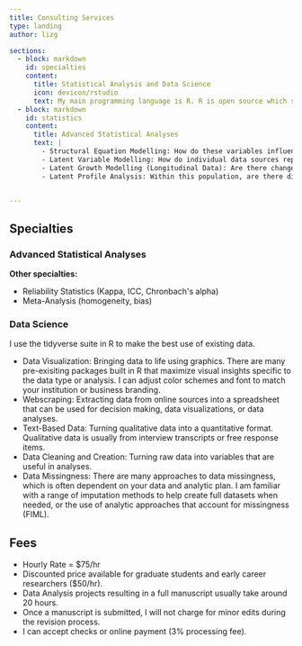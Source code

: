 ```yaml
---
title: Consulting Services
type: landing
author: lizg

sections:
  - block: markdown
    id: specialties
    content:
      title: Statistical Analysis and Data Science
      icon: devicon/rstudio
      text: My main programming language is R. R is open source which supports reproducability, a part of the open science movement. R also allows me to create pipelines from data cleaning to data analysis to re-run analyses in an efficient, seamless, and reproducible manner. <p> I am also familiar with other statistical software such as SPSS, SAS, and Mplus. </p>
  - block: markdown
    id: statistics
    content:
      title: Advanced Statistical Analyses
      text: |
        - Structural Equation Modelling: How do these variables influence each other? In these models, we can also use latent variable modelling to increase precision of our findings. This approach includes mediation and moderation models.
        - Latent Variable Modelling: How do individual data sources represent or measure larger theoretical concepts (latent variables)? Latent Variable Modelling includes Confirmatory Factor Analysis (CFA), meaning we are testing if certain items may represent subcategories, or subscales of an overall measure.
        - Latent Growth Modelling (Longitudinal Data): Are there changes in these variables over time? Do certain variables or interventions impact change? 
        - Latent Profile Analysis: Within this population, are there distinct groups based on certain characteristics (variables)?


---
```


## Specialties

### Advanced Statistical Analyses

**Other specialties:**

- Reliability Statistics (Kappa, ICC, Chronbach's alpha)
- Meta-Analysis (homogeneity, bias)

### Data Science

I use the tidyverse suite in R to make the best use of existing data.

- Data Visualization: Bringing data to life using graphics. There are many pre-exisiting packages built in R that maximize visual insights specific to the data type or analysis. I can adjust color schemes and font to match your institution or business branding.
- Webscraping: Extracting data from online sources into a spreadsheet that can be used for decision making, data visualizations, or data analyses.
- Text-Based Data: Turning qualitative data into a quantitative format. Qualitative data is usually from interview transcripts or free response items.
- Data Cleaning and Creation: Turning raw data into variables that are useful in analyses.
- Data Missingness: There are many approaches to data missingness, which is often dependent on your data and analytic plan. I am familiar with a range of imputation methods to help create full datasets when needed, or the use of analytic approaches that account for missingness (FIML).

## Fees

- Hourly Rate = $75/hr
- Discounted price available for graduate students and early career researchers ($50/hr).
- Data Analysis projects resulting in a full manuscript usually take around 20 hours.
- Once a manuscript is submitted, I will not charge for minor edits during the revision process.
- I can accept checks or online payment (3% processing fee).
